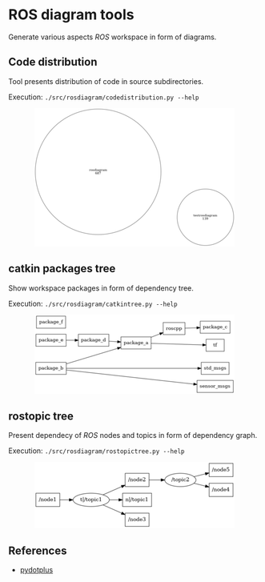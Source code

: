 # ROS diagram tools

Generate various aspects *ROS* workspace in form of diagrams.


## Code distribution

Tool presents distribution of code in source subdirectories.

Execution: `./src/rosdiagram/codedistribution.py --help`

<span style="display:block;text-align:center">

[![code distribution chart](example/codedistribution/out/graph-small.png "code distribution chart")](example/codedistribution/out/graph.png)

</span>


## catkin packages tree

Show workspace packages in form of dependency tree.

Execution: `./src/rosdiagram/catkintree.py --help`

<span style="display:block;text-align:center">

[![catkin packages tree](example/catkinlist/out/graph-small.png "catkin packages tree")](example/catkinlist/out/graph.png)

</span>


## rostopic tree

Present dependecy of *ROS* nodes and topics in form of dependency graph.

Execution: `./src/rosdiagram/rostopictree.py --help`

<span style="display:block;text-align:center">

[![ROS nodes and topics graph](example/rostopiclist/out/graph-small.png "ROS nodes and topics graph")](example/rostopiclist/out/graph.png)

</span>


## References

- [pydotplus](https://pypi.org/project/pydotplus/)
